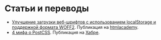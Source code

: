 # Статьи и переводы

- [Улучшение загрузки веб-шрифтов с использованием localStorage и поддержкой формата WOFF2](better_webfont_loading/). Публикация на [htmlacademy](https://htmlacademy.ru/blog/61).
- [4 мифа о PostCSS](postCSS_mythbusting/). Публикация на [Хабре](https://habrahabr.ru/post/280988/).

